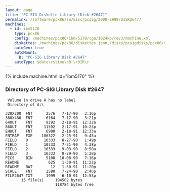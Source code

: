 ```yaml
---
layout: page
title: "PC-SIG Diskette Library (Disk #2647)"
permalink: /software/pcx86/sw/misc/pcsig/2000-2999/DISK2647/
machines:
  - id: ibm5170
    type: pcx86
    config: /machines/pcx86/ibm/5170/cga/1024kb/rev3/machine.xml
    diskettes: /machines/pcx86/diskettes.json,/disks/pcsigdisks/pcx86/diskettes.json
    autoGen: true
    autoMount:
      B: "PC-SIG Library Disk #2647"
    autoType: $date\r$time\rB:\rDIR\r
---
```


{% include machine.html id="ibm5170" %}

### Directory of PC-SIG Library Disk #2647

     Volume in drive A has no label
     Directory of A:\

    320X200  FNT      2576   7-17-90   3:16p
    360X480  FNT      6164   7-17-90   3:21p
    64OUT    FNT      9292   2-18-91  12:32a
    86OUT    FNT     11592   2-17-91  10:23p
    EHOUT    FNT      6900   2-18-91  12:33a
    ENTRAP   EXE    106322   2-25-91   9:45a
    FIELD    0       10333   8-27-90   1:49p
    FIELD    1       10333   7-31-90   4:38p
    FIELD    2       10333   9-03-90   8:50a
    FIELD    3       10333   8-29-90   5:28p
    PICS     BIN      5108  10-08-90   7:16p
    README             625   1-30-91  11:22p
    README   BAT        12   1-30-91  11:20p
    SCALE    FNT      2580   7-24-90   2:46p
    FILE2647 TXT      1999   6-10-91  12:53p
           15 file(s)     194502 bytes
                          118784 bytes free
